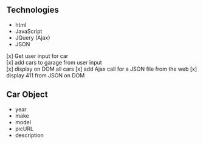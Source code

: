 Technologies
------------
* html
* JavaScript
* JQuery (Ajax)
* JSON

[x] Get user input for car <br>
[x] add cars to garage from user input <br>
[x] display on DOM all cars
[x] add Ajax call for a JSON file from the web
[x] display 411 from JSON on DOM


Car Object
----------
* year
* make
* model
* picURL
* description
